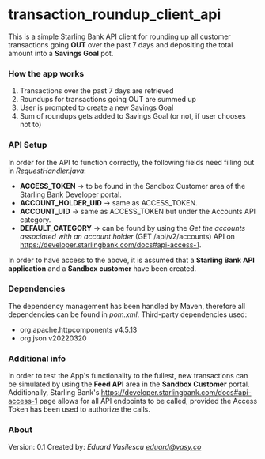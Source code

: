 # transaction_roundup_client_api
This is a simple Starling Bank API client for rounding up all customer transactions going **OUT** over the past 7 days and depositing the total amount into a **Savings Goal** pot.

### How the app works
1. Transactions over the past 7 days are retrieved
2. Roundups for transactions going OUT are summed up
3. User is prompted to create a new Savings Goal
4. Sum of roundups gets added to Savings Goal (or not, if user chooses not to)

### API Setup
In order for the API to function correctly, the following fields need filling out in *RequestHandler.java*:
- **ACCESS_TOKEN** -> to be found in the Sandbox Customer area of the Starling Bank Developer portal.
- **ACCOUNT_HOLDER_UID** -> same as ACCESS_TOKEN.
- **ACCOUNT_UID** -> same as ACCESS_TOKEN but under the Accounts API category.
- **DEFAULT_CATEGORY** -> can be found by using the *Get the accounts associated with an account holder* (GET /api/v2/accounts) API on https://developer.starlingbank.com/docs#api-access-1.

In order to have access to the above, it is assumed that a **Starling Bank API application** and a **Sandbox customer** have been created.

### Dependencies
The dependency management has been handled by Maven, therefore all dependencies can be found in *pom.xml*.
Third-party dependencies used:
- org.apache.httpcomponents v4.5.13
- org.json v20220320

### Additional info
In order to test the App's functionality to the fullest, new transactions can be simulated by using the **Feed API** area in the **Sandbox Customer** portal.
Additionally, Starling Bank's https://developer.starlingbank.com/docs#api-access-1 page allows for all API endpoints to be called, provided the Access Token has been used to authorize the calls.

### About
Version: 0.1
Created by: 
*Eduard Vasilescu*
*eduard@vasy.co*
